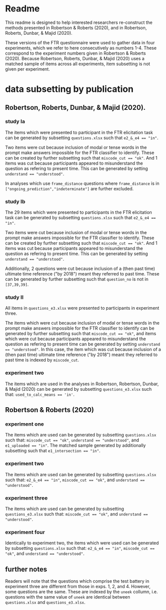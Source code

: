 # Readme

This readme is designed to help interested researchers re-construct the methods presented in Robertson & Roberts (2020), and in Robertson, Roberts, Dunbar, & Majid (2020).

These versions of the FTR questionnaire were used to gather data in four experiments, which we refer to here consecutively as numbers 1-4. These correspond to the experiment numbers given in Robertson & Roberts (2020). Because Robertson, Roberts, Dunbar, & Majid (2020) uses a matched sample of items across all experiments, item subsetting is not given per experiment.

# data subsetting by publication

## Robertson, Roberts, Dunbar, & Majid (2020).
### study Ia
The items which were presented to participant in the FTR elicitation task can be generated by subsetting `questions.xlsx` such that `e2_&_e4 == "in"`. 

Two items were cut because inclusion of modal or tense words in the prompt make answers impossible for the FTR classifier to identify. These can be created by  further subsetting such that `miscode_cut == "ok"`. And 1 items was cut because participants appeared to misunderstand the question as refering to present time. This can be generated by setting `understand == "understood"`. 

In analyses which use `frame_distance` questions where `frame_distance` is in `["ongoing_prediction","indeterminate"]` are further excluded.

### study Ib
The 29 items which were presented to participants in the FTR elicitation task can be generated by subsetting `questions.xlsx` such that `e2_&_e4 == "in"`. 

Two items were cut because inclusion of modal or tense words in the prompt make answers impossible for the FTR classifier to identify. These can be created by  further subsetting such that `miscode_cut == "ok"`. And 1 items was cut because participants appeared to misunderstand the question as refering to present time. This can be generated by setting `understand == "understood"`. 

Additionally, 2 questions were cut because inclusion of a (then past time) ultimate time reference ("by 2018") meant they referred to past time. These can be generated by further subsetting such that `question_no` is not in `[37,39,39]`. 

<!-- In analyses which use `frame_distance` questions where `frame_distance` is in `["ongoing_prediction","indeterminate"]` are further excluded. -->

### study II
All items in `questions_e3.xlsx` were presented to participants in experiment three. 

The items which were cut because inclusion of modal or tense words in the prompt make answers impossible for the FTR classifier to identify can be generated by  further subsetting such that `miscode_cut == "ok"`, and items which were cut because participants appeared to misunderstand the question as refering to present time can be generated by setting `understand == "understood"`. In this case, the item which was cut because inclusion of a (then past time) ultimate time reference ("by 2018") meant they referred to past time is indexed by `miscode_cut`.


### experiment two
The items which are used in the analyses in Robertson, Robertson, Dunbar, & Majid (2020) can be generated by subsetting `questions_e3.xlsx` such that: `used_to_calc_means == 'in'`.


## Robertson & Roberts (2020)

### experiment one
The items which are used can be generated by subsetting `questions.xlsx` such that: `miscode_cut == "ok"`,  `understand == "understood"`, and `e1_uploaded == "in"`. The matched sample generated by additionally subsetting such that  `e1_intersection == "in"`.

### experiment two 
The items which are used can be generated by subsetting `questions.xlsx` such that: `e2_&_e4 == "in"`, `miscode_cut == "ok"`, and `understand == "understood"`.

### experiment three
 The items which are used can be generated by subsetting `questions_e3.xlsx` such that: `miscode_cut == "ok"`, and `understand == "understood"`.
 
 ### experiment four
Identically to experiment two, the items which were used can be generated by subsetting `questions.xlsx` such that: `e2_&_e4 == "in"`, `miscode_cut == "ok"`, and `understand == "understood"`.


## further notes
Readers will note that the questions which comprise the test battery in experiment three are different from those in exps. 1, 2, and 4. However, some questions are the same. These are indexed by the `uneek` collumn, i.e. questions with the same value of `uneek` are identical between `questions.xlsx` and `questions_e3.xlsx`.

